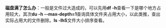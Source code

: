 **磁盘满了怎么办**：一般是文件过大造成的，可以先用**df -h**查看一下是哪个地方占用较大，其次**du -h --max-depth=1**查询具体文件夹占用大小，以此类推，查出实际占用大的文件删除。**ls -lhS**文件大小排序查看。